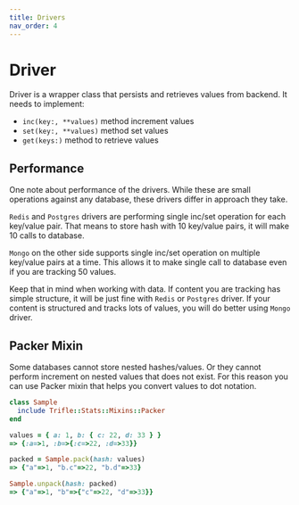 ```yaml
---
title: Drivers
nav_order: 4
---
```


# Driver

Driver is a wrapper class that persists and retrieves values from backend. It needs to implement:

- `inc(key:, **values)` method increment values
- `set(key:, **values)` method set values
- `get(keys:)` method to retrieve values

## Performance

One note about performance of the drivers. While these are small operations against any database, these drivers differ in approach they take.

`Redis` and `Postgres` drivers are performing single inc/set operation for each key/value pair. That means to store hash with 10 key/value pairs, it will make 10 calls to database.

`Mongo` on the other side supports single inc/set operation on multiple key/value pairs at a time. This allows it to make single call to database even if you are tracking 50 values.

Keep that in mind when working with data. If content you are tracking has simple structure, it will be just fine with `Redis` or `Postgres` driver. If your content is structured and tracks lots of values, you will do better using `Mongo` driver.

## Packer Mixin

Some databases cannot store nested hashes/values. Or they cannot perform increment on nested values that does not exist. For this reason you can use Packer mixin that helps you convert values to dot notation.

```ruby
class Sample
  include Trifle::Stats::Mixins::Packer
end

values = { a: 1, b: { c: 22, d: 33 } }
=> {:a=>1, :b=>{:c=>22, :d=>33}}

packed = Sample.pack(hash: values)
=> {"a"=>1, "b.c"=>22, "b.d"=>33}

Sample.unpack(hash: packed)
=> {"a"=>1, "b"=>{"c"=>22, "d"=>33}}
```
